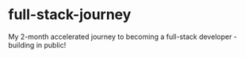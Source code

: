# full-stack-journey
My 2-month accelerated journey to becoming a full-stack developer - building in public!
